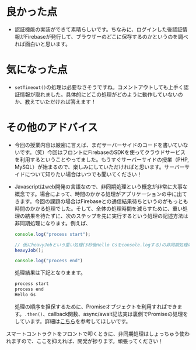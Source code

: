 # 良かった点
- 認証機能の実装ができて素晴らしいです。ちなみに、ログインした後認証情報がFirebaseが発行して、ブラウザーのどこに保存するのかというのを調べれば面白いと思います。

# 気になった点
- `setTimeout()`の処理は必要なさそうですね。コメントアウトしても上手く認証情報が取れました。具体的にどこの処理がどのように動作していないのか、教えていただければ答えます！

# その他のアドバイス
- 今回の授業内容は厳密に言えば、まだサーバーサイドのコードを書いていないです。（笑）今回はフロントにFirebaseのSDKを使ってクラウドサービスを利用するということやってました。もうすぐサーバーサイドの授業（PHP, MySQL）が始まるので、楽しみにしていただければと思います。サーバーサイドについて知りたい場合はいつでも聞いてください！

- Javascriptはweb開発の言語なので、非同期処理という概念が非常に大事な概念です。場合によって、時間のかかる処理がアプリケーションの中に出てきます。今回の課題の場合はFirebaseとの通信結果待ちというのがもっとも時間のかかる処理でした。そして、全体の処理時間を減らすために、重い処理の結果を待たずに、次のステップを先に実行するという処理の記述方法は非同期処理になります。例えば、

    ```js
    console.log("process start");

    // 仮にheavyJobという重い処理(3秒後Hello Gsをconsole.logする)の非同期処理の関数があります
    heavyJob();

    console.log("process end")
    ```
    処理結果は下記となりまます。

    ```sh
    process start
    process end
    Hello Gs
    ```

    処理の順序を担保するために、Promiseオブジェクトを利用すればできます。`.then()`、callback関数、async/await記法実は裏側でPromiseの処理をしています。詳細は[こちら](https://qiita.com/kiyodori/items/da434d169755cbb20447)を参考してほしいです。

スマートコントラクトをフロントで叩くときに、非同期処理はしょっちゅう使われますので、ここを抑えれば、開発が捗ります。頑張ってください！
    
